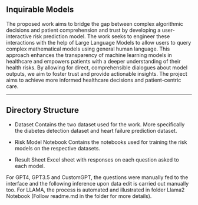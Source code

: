 ## Inquirable Models


The proposed work aims to bridge the gap between complex algorithmic decisions and patient
comprehension and trust by developing a user-interactive risk prediction model. The work seeks
to engineer these interactions with the help of Large Language Models to allow users to query
complex mathematical models using general human language. This approach enhances the
transparency of machine learning models in healthcare and empowers patients with a deeper
understanding of their health risks. By allowing for direct, comprehensible dialogues about
model outputs, we aim to foster trust and provide actionable insights. The project aims to
achieve more informed healthcare decisions and patient-centric care.

---

## Directory Structure

- Dataset
  Contains the two dataset used for the work. More specifically the diabetes detection dataset and heart failure prediction dataset.

- Risk Model Notebook
  Contains the notebooks used for training the risk models on the respective datasets.

- Result Sheet
  Excel sheet with responses on each question asked to each model.


For GPT4, GPT3.5 and CustomGPT, the questions were manually fed to the interface and the following inference upon data edit is carried out manually too. 
For LLAMA, the process is automated and illustrated in folder Llama2 Notebook (Follow readme.md in the folder for more details).

